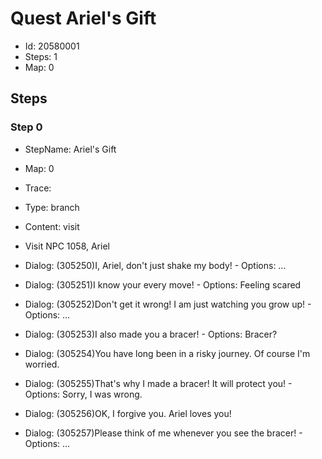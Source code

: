 # Quest Ariel's Gift

- Id: 20580001
- Steps: 1
- Map: 0

## Steps

### Step 0
- StepName:  Ariel's Gift
- Map:  0
- Trace:  
- Type:  branch
- Content:  visit
- Visit NPC 1058, Ariel

- Dialog: (305250)I, Ariel, don't just shake my body! - Options: …
- Dialog: (305251)I know your every move! - Options: Feeling scared
- Dialog: (305252)Don't get it wrong! I am just watching you grow up! - Options: …
- Dialog: (305253)I also made you a bracer! - Options: Bracer?
- Dialog: (305254)You have long been in a risky journey. Of course I'm worried.
- Dialog: (305255)That's why I made a bracer! It will protect you! - Options: Sorry, I was wrong.
- Dialog: (305256)OK, I forgive you. Ariel loves you!
- Dialog: (305257)Please think of me whenever you see the bracer! - Options: …



